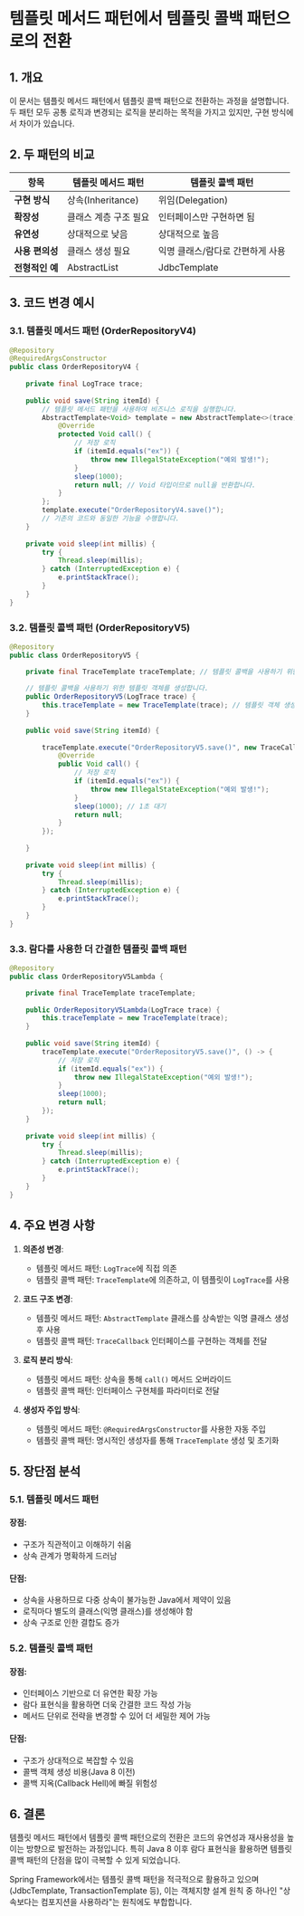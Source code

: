 # 템플릿 메서드 패턴에서 템플릿 콜백 패턴으로의 전환

## 1. 개요

이 문서는 템플릿 메서드 패턴에서 템플릿 콜백 패턴으로 전환하는 과정을 설명합니다. 두 패턴 모두 공통 로직과 변경되는 로직을 분리하는 목적을 가지고 있지만, 구현 방식에서 차이가 있습니다.

## 2. 두 패턴의 비교

| 항목 | 템플릿 메서드 패턴 | 템플릿 콜백 패턴 |
|------|-------------------|-----------------|
| **구현 방식** | 상속(Inheritance) | 위임(Delegation) |
| **확장성** | 클래스 계층 구조 필요 | 인터페이스만 구현하면 됨 |
| **유연성** | 상대적으로 낮음 | 상대적으로 높음 |
| **사용 편의성** | 클래스 생성 필요 | 익명 클래스/람다로 간편하게 사용 |
| **전형적인 예** | AbstractList | JdbcTemplate |

## 3. 코드 변경 예시

### 3.1. 템플릿 메서드 패턴 (OrderRepositoryV4)

```java
@Repository
@RequiredArgsConstructor
public class OrderRepositoryV4 {
    
    private final LogTrace trace;
    
    public void save(String itemId) {
        // 템플릿 메서드 패턴을 사용하여 비즈니스 로직을 실행합니다.
        AbstractTemplate<Void> template = new AbstractTemplate<>(trace) {
            @Override
            protected Void call() {
                // 저장 로직
                if (itemId.equals("ex")) {
                    throw new IllegalStateException("예외 발생!");
                }
                sleep(1000);
                return null; // Void 타입이므로 null을 반환합니다.
            }
        };
        template.execute("OrderRepositoryV4.save()");
        // 기존의 코드와 동일한 기능을 수행합니다.
    }
    
    private void sleep(int millis) {
        try {
            Thread.sleep(millis);
        } catch (InterruptedException e) {
            e.printStackTrace();
        }
    }
}
```

### 3.2. 템플릿 콜백 패턴 (OrderRepositoryV5)

```java
@Repository
public class OrderRepositoryV5 {

    private final TraceTemplate traceTemplate; // 템플릿 콜백을 사용하기 위한 템플릿 객체
    
    // 템플릿 콜백을 사용하기 위한 템플릿 객체를 생성합니다.
    public OrderRepositoryV5(LogTrace trace) {
        this.traceTemplate = new TraceTemplate(trace); // 템플릿 객체 생성
    }
    
    public void save(String itemId) {
        
        traceTemplate.execute("OrderRepositoryV5.save()", new TraceCallback<Void>() {
            @Override
            public Void call() {
                // 저장 로직
                if (itemId.equals("ex")) {
                    throw new IllegalStateException("예외 발생!");
                }
                sleep(1000); // 1초 대기
                return null;
            }
        });
        
    }
    
    private void sleep(int millis) {
        try {
            Thread.sleep(millis);
        } catch (InterruptedException e) {
            e.printStackTrace();
        }
    }
}
```

### 3.3. 람다를 사용한 더 간결한 템플릿 콜백 패턴

```java
@Repository
public class OrderRepositoryV5Lambda {

    private final TraceTemplate traceTemplate;
    
    public OrderRepositoryV5Lambda(LogTrace trace) {
        this.traceTemplate = new TraceTemplate(trace);
    }
    
    public void save(String itemId) {
        traceTemplate.execute("OrderRepositoryV5.save()", () -> {
            // 저장 로직
            if (itemId.equals("ex")) {
                throw new IllegalStateException("예외 발생!");
            }
            sleep(1000);
            return null;
        });
    }
    
    private void sleep(int millis) {
        try {
            Thread.sleep(millis);
        } catch (InterruptedException e) {
            e.printStackTrace();
        }
    }
}
```

## 4. 주요 변경 사항

1. **의존성 변경**:
   - 템플릿 메서드 패턴: `LogTrace`에 직접 의존
   - 템플릿 콜백 패턴: `TraceTemplate`에 의존하고, 이 템플릿이 `LogTrace`를 사용

2. **코드 구조 변경**:
   - 템플릿 메서드 패턴: `AbstractTemplate` 클래스를 상속받는 익명 클래스 생성 후 사용
   - 템플릿 콜백 패턴: `TraceCallback` 인터페이스를 구현하는 객체를 전달

3. **로직 분리 방식**:
   - 템플릿 메서드 패턴: 상속을 통해 `call()` 메서드 오버라이드
   - 템플릿 콜백 패턴: 인터페이스 구현체를 파라미터로 전달

4. **생성자 주입 방식**:
   - 템플릿 메서드 패턴: `@RequiredArgsConstructor`를 사용한 자동 주입
   - 템플릿 콜백 패턴: 명시적인 생성자를 통해 `TraceTemplate` 생성 및 초기화

## 5. 장단점 분석

### 5.1. 템플릿 메서드 패턴

#### 장점:
- 구조가 직관적이고 이해하기 쉬움
- 상속 관계가 명확하게 드러남

#### 단점:
- 상속을 사용하므로 다중 상속이 불가능한 Java에서 제약이 있음
- 로직마다 별도의 클래스(익명 클래스)를 생성해야 함
- 상속 구조로 인한 결합도 증가

### 5.2. 템플릿 콜백 패턴

#### 장점:
- 인터페이스 기반으로 더 유연한 확장 가능
- 람다 표현식을 활용하면 더욱 간결한 코드 작성 가능
- 메서드 단위로 전략을 변경할 수 있어 더 세밀한 제어 가능

#### 단점:
- 구조가 상대적으로 복잡할 수 있음
- 콜백 객체 생성 비용(Java 8 이전)
- 콜백 지옥(Callback Hell)에 빠질 위험성

## 6. 결론

템플릿 메서드 패턴에서 템플릿 콜백 패턴으로의 전환은 코드의 유연성과 재사용성을 높이는 방향으로 발전하는 과정입니다. 특히 Java 8 이후 람다 표현식을 활용하면 템플릿 콜백 패턴의 단점을 많이 극복할 수 있게 되었습니다.

Spring Framework에서는 템플릿 콜백 패턴을 적극적으로 활용하고 있으며(JdbcTemplate, TransactionTemplate 등), 이는 객체지향 설계 원칙 중 하나인 "상속보다는 컴포지션을 사용하라"는 원칙에도 부합합니다.